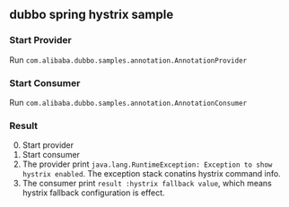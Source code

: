## dubbo spring hystrix sample

### Start Provider

Run `com.alibaba.dubbo.samples.annotation.AnnotationProvider`


### Start Consumer

Run `com.alibaba.dubbo.samples.annotation.AnnotationConsumer`

### Result

0. Start provider
0. Start consumer
0. The provider print `java.lang.RuntimeException: Exception to show hystrix enabled`. The exception stack conatins hystrix command info.
0. The consumer print `result :hystrix fallback value`, which means hystrix fallback configuration is effect.
